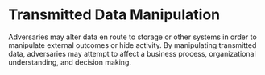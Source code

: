 # Transmitted Data Manipulation

Adversaries may alter data en route to storage or other systems in order to manipulate external outcomes or hide activity. By manipulating transmitted data, adversaries may attempt to affect a business process, organizational understanding, and decision making.